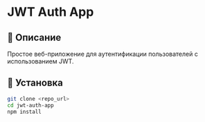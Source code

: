 # JWT Auth App

## 📌 Описание
Простое веб-приложение для аутентификации пользователей с использованием JWT.

## 🚀 Установка
```sh
git clone <repo_url>
cd jwt-auth-app
npm install
